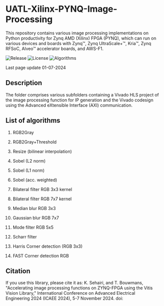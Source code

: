 # UATL-Xilinx-PYNQ-Image-Processing
This repository contains various image processing implementations on Python productivity for Zynq AMD (Xilinx) FPGA (PYNQ), which can run on various devices and boards with Zynq™, Zynq UltraScale+™, Kria™, Zynq RFSoC, Alveo™ accelerator boards, and AWS-F1.

![Release](https://img.shields.io/badge/Release-1.0.0-red.svg) ![License](https://img.shields.io/badge/License-MIT-green.svg) ![Algorithms](https://img.shields.io/badge/Algorithms-14-black.svg)

Last page update 01-07-2024

## Description
The folder comprises various subfolders containing a Vivado HLS project of the image processing function for IP generation and the Vivado codesign using the Advanced eXtensible Interface (AXI) communication.

## List of algorithms
1. RGB2Gray

2. RGB2Gray+Threshold

3. Resize (bilinear interpolation)

4. Sobel (L2 norm)

5. Sobel (L1 norm)

6. Sobel (acc. weighted)

7. Bilateral filter RGB 3x3 kernel

8. Bilateral filter RGB 7x7 kernel

9. Median blur RGB 3x3

10. Gaussian blur RGB 7x7

11. Mode filter RGB 5x5

12. Scharr filter

13. Harris Corner detection (RGB 3x3)

14. FAST Corner detection RGB

## Citation

If you use this library, please cite it as:
K. Sehairi, and T. Bouwmans, "Accelerating image processing functions on ZYNQ-FPGA using the Vitis Vision Library," International Conference on Advanced Electrical Engineering 2024 (ICAEE 2024), 5-7 November 2024. doi: 
